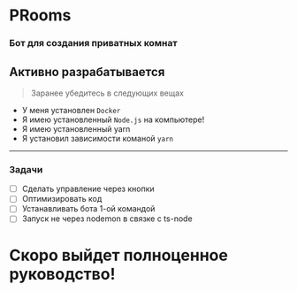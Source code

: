 # PRooms

### Бот для создания приватных комнат

## Активно разрабатывается

> Заранее убедитесь в следующих вещах

- У меня установлен `Docker`
- Я имею установленный `Node.js` на компьютере!
- Я имею установленный yarn
- Я установил зависимости команой `yarn`

---

### Задачи

- [ ] Сделать управление через кнопки
- [ ] Оптимизировать код
- [ ] Устанавливать бота 1-ой командой
- [ ] Запуск не через nodemon в связке с ts-node

# Скоро выйдет полноценное руководство!
